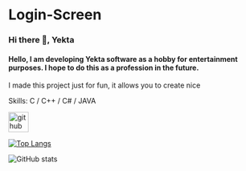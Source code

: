 # Login-Screen
### Hi there 👋, Yekta
#### Hello, I am developing Yekta software as a hobby for entertainment purposes. I hope to do this as a profession in the future.
I made this project just for fun, it allows you to create nice 

Skills: C / C++ / C# / JAVA



[<img src='https://cdn.jsdelivr.net/npm/simple-icons@3.0.1/icons/github.svg' alt='github' height='40'>](https://github.com/Yeekta)  

[![Top Langs](https://github-readme-stats.vercel.app/api/top-langs/?username=Yeekta)](https://github.com/anuraghazra/github-readme-stats)

![GitHub stats](https://github-readme-stats.vercel.app/api?username=Yeekta&show_icons=true)  

